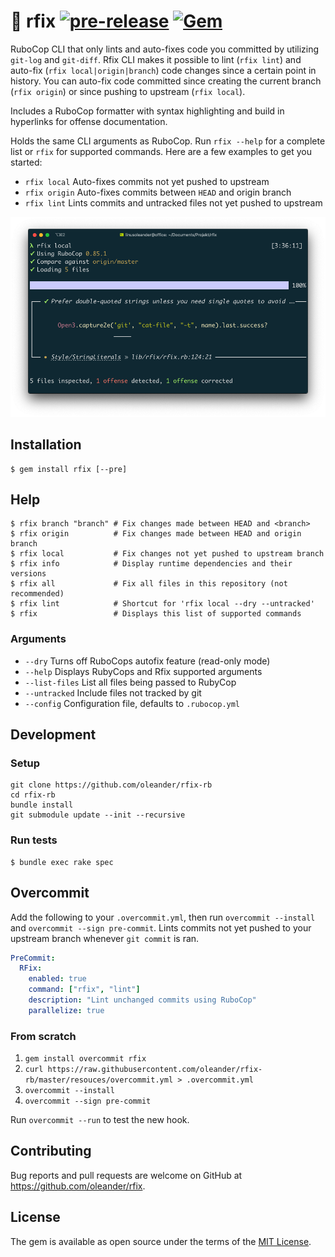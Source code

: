 # :bug: rfix [![pre-release](https://github.com/oleander/rfix-rb/actions/workflows/main.yml/badge.svg?branch=master)](https://github.com/oleander/rfix-rb/actions/workflows/main.yml) [![Gem](https://img.shields.io/gem/dt/rfix)](https://rubygems.org/gems/rfix)



RuboCop CLI that only lints and auto-fixes code you committed by utilizing `git-log` and `git-diff`. Rfix CLI makes it possible to lint (`rfix lint`) and auto-fix (`rfix local|origin|branch`) code changes since a certain point in history. You can auto-fix code committed since creating the current branch (`rfix origin`) or since pushing to upstream (`rfix local`).

Includes a RuboCop formatter with syntax highlighting and build in hyperlinks for offense documentation.

Holds the same CLI arguments as RuboCop. Run `rfix --help` for a complete list or `rfix` for supported commands. Here are a few examples to get you started:

- `rfix local` Auto-fixes commits not yet pushed to upstream
- `rfix origin` Auto-fixes commits between `HEAD` and origin branch
- `rfix lint` Lints commits and untracked files not yet pushed to upstream

![Printscreen](resources/ps.png)

## Installation

``` shell
$ gem install rfix [--pre]
```

## Help

``` shell
$ rfix branch "branch" # Fix changes made between HEAD and <branch>
$ rfix origin          # Fix changes made between HEAD and origin branch
$ rfix local           # Fix changes not yet pushed to upstream branch
$ rfix info            # Display runtime dependencies and their versions
$ rfix all             # Fix all files in this repository (not recommended)
$ rfix lint            # Shortcut for 'rfix local --dry --untracked'
$ rfix                 # Displays this list of supported commands
```

### Arguments

- `--dry` Turns off RuboCops autofix feature (read-only mode)
- `--help` Displays RubyCops and Rfix supported arguments
- `--list-files` List all files being passed to RubyCop
- `--untracked` Include files not tracked by git
- `--config` Configuration file, defaults to `.rubocop.yml`

## Development

### Setup

``` shell
git clone https://github.com/oleander/rfix-rb
cd rfix-rb
bundle install
git submodule update --init --recursive
```

### Run tests

``` shell
$ bundle exec rake spec
```

## Overcommit

Add the following to your `.overcommit.yml`, then run `overcommit --install` and `overcommit --sign pre-commit`. Lints commits not yet pushed to your upstream branch whenever `git commit` is ran.

``` yaml
PreCommit:
  RFix:
    enabled: true
    command: ["rfix", "lint"]
    description: "Lint unchanged commits using RuboCop"
    parallelize: true
```

### From scratch

1. `gem install overcommit rfix`
2. `curl https://raw.githubusercontent.com/oleander/rfix-rb/master/resouces/overcommit.yml > .overcommit.yml`
3. `overcommit --install`
4. `overcommit --sign pre-commit`

Run `overcommit --run` to test the new hook.

## Contributing

Bug reports and pull requests are welcome on GitHub at https://github.com/oleander/rfix.

## License

The gem is available as open source under the terms of the [MIT License](https://opensource.org/licenses/MIT).
